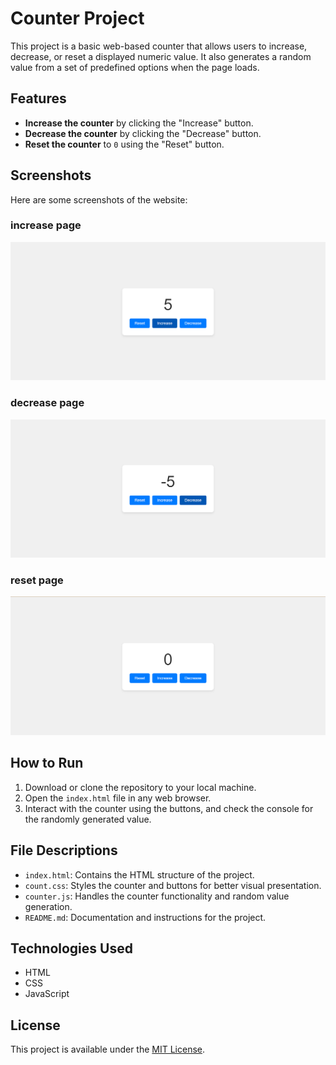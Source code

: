 # Counter Project

This project is a basic web-based counter that allows users to increase, decrease, or reset a displayed numeric value. It also generates a random value from a set of predefined options when the page loads.

## Features
- **Increase the counter** by clicking the "Increase" button.
- **Decrease the counter** by clicking the "Decrease" button.
- **Reset the counter** to `0` using the "Reset" button.

## Screenshots

Here are some screenshots of the website:

### increase page
![increase page](./images/increase.png)

### decrease page
![decrease page](./images/decrease.png)

### reset page
![reset page](./images/reset.png)

## How to Run
1. Download or clone the repository to your local machine.
2. Open the `index.html` file in any web browser.
3. Interact with the counter using the buttons, and check the console for the randomly generated value.

## File Descriptions
- `index.html`: Contains the HTML structure of the project.
- `count.css`: Styles the counter and buttons for better visual presentation.
- `counter.js`: Handles the counter functionality and random value generation.
- `README.md`: Documentation and instructions for the project.

## Technologies Used
- HTML
- CSS
- JavaScript

## License
This project is available under the [MIT License](LICENSE).
